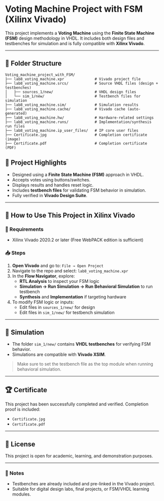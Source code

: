 # Voting Machine Project with FSM (Xilinx Vivado)

This project implements a **Voting Machine** using the **Finite State Machine (FSM)** design methodology in VHDL. It includes both design files and testbenches for simulation and is fully compatible with **Xilinx Vivado**.

---

## 📁 Folder Structure

```
Voting_machine_project_with_FSM/
├── lab8_voting_machine.xpr              # Vivado project file
├── lab8_voting_machine.srcs/            # Source VHDL files (design + testbenches)
│   ├── sources_1/new/                   # VHDL design files
│   └── sim_1/new/                       # Testbench files for simulation
├── lab8_voting_machine.sim/             # Simulation results
├── lab8_voting_machine.cache/           # Vivado cache (auto-generated)
├── lab8_voting_machine.hw/              # Hardware-related settings
├── lab8_voting_machine.runs/            # Implementation/synthesis run files
├── lab8_voting_machine.ip_user_files/   # IP core user files
├── Certificate.jpg                      # Completion certificate (image)
├── Certificate.pdf                      # Completion certificate (PDF)
```

## 🧠 Project Highlights

- Designed using a **Finite State Machine (FSM)** approach in VHDL.
- Accepts votes using buttons/switches.
- Displays results and handles reset logic.
- Includes **testbench files** for validating FSM behavior in simulation.
- Fully verified in **Vivado Design Suite**.

---

## 🚀 How to Use This Project in Xilinx Vivado

### 🧩 Requirements
- Xilinx Vivado 2020.2 or later (Free WebPACK edition is sufficient)

### 📥 Steps

1. **Open Vivado** and go to: `File → Open Project`
2. Navigate to the repo and select: `lab8_voting_machine.xpr`
3. In the **Flow Navigator**, explore:
   - **RTL Analysis** to inspect your FSM logic
   - **Simulation → Run Simulation → Run Behavioral Simulation** to run testbench
   - **Synthesis** and **Implementation** if targeting hardware
4. To modify FSM logic or inputs:
   - Edit files in `sources_1/new/` for design
   - Edit files in `sim_1/new/` for testbench simulation

---

## 🧪 Simulation

- The folder `sim_1/new/` contains **VHDL testbenches** for verifying FSM behavior.
- Simulations are compatible with **Vivado XSIM**.

> Make sure to set the testbench file as the top module when running behavioral simulation.

---

## 🏆 Certificate

This project has been successfully completed and verified. Completion proof is included:
- `Certificate.jpg`
- `Certificate.pdf`

---

## 📄 License

This project is open for academic, learning, and demonstration purposes.

---

### 📌 Notes

- Testbenches are already included and pre-linked in the Vivado project.
- Suitable for digital design labs, final projects, or FSM/VHDL learning modules.

